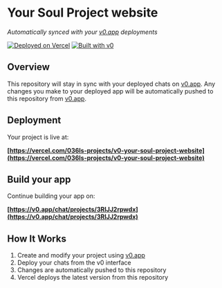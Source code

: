 # Your Soul Project website

*Automatically synced with your [v0.app](https://v0.app) deployments*

[![Deployed on Vercel](https://img.shields.io/badge/Deployed%20on-Vercel-black?style=for-the-badge&logo=vercel)](https://vercel.com/036ls-projects/v0-your-soul-project-website)
[![Built with v0](https://img.shields.io/badge/Built%20with-v0.app-black?style=for-the-badge)](https://v0.app/chat/projects/3RlJJ2rpwdx)

## Overview

This repository will stay in sync with your deployed chats on [v0.app](https://v0.app).
Any changes you make to your deployed app will be automatically pushed to this repository from [v0.app](https://v0.app).

## Deployment

Your project is live at:

**[https://vercel.com/036ls-projects/v0-your-soul-project-website](https://vercel.com/036ls-projects/v0-your-soul-project-website)**

## Build your app

Continue building your app on:

**[https://v0.app/chat/projects/3RlJJ2rpwdx](https://v0.app/chat/projects/3RlJJ2rpwdx)**

## How It Works

1. Create and modify your project using [v0.app](https://v0.app)
2. Deploy your chats from the v0 interface
3. Changes are automatically pushed to this repository
4. Vercel deploys the latest version from this repository